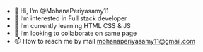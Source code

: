 - 👋 Hi, I’m @MohanaPeriyasamy11
- 👀 I’m interested in Full stack developer
- 🌱 I’m currently learning HTML CSS & JS
- 💞️ I’m looking to collaborate on same page 
- 📫 How to reach me by mail mohanaperiyasamy11@gmail.com

<!---
MohanaPeriyasamy11/MohanaPeriyasamy11 is a ✨ special ✨ repository because its `README.md` (this file) appears on your GitHub profile.
You can click the Preview link to take a look at your changes.
--->

